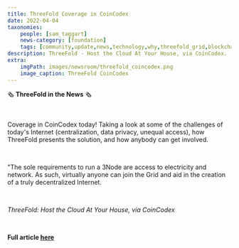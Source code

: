 ```yaml
---
title: ThreeFold Coverage in CoinCodex 
date: 2022-04-04
taxonomies:
    people: [sam_taggart]
    news-category: [foundation]
    tags: [community,update,news,technology,why,threefold_grid,blockchain]
description: ThreeFold - Host the Cloud At Your House, via CoinCodex.
extra:
    imgPath: images/newsroom/threefold_coincodex.png
    image_caption: ThreeFold CoinCodex
---
```



🗞 **ThreeFold in the News** 🗞

<br/>

Coverage in CoinCodex today! Taking a look at some of the challenges of today's Internet (centralization, data privacy, unequal access), how ThreeFold presents the solution, and how anybody can get involved.

<br/>

"The sole requirements to run a 3Node are access to electricity and network. As such, virtually anyone can join the Grid and aid in the creation of a truly decentralized Internet.

<br/>

*ThreeFold: Host the Cloud At Your House, via CoinCodex*

<br/>

**Full article [here](https://coincodex.com/article/14083/threefold-host-the-cloud-at-your-house/)**
